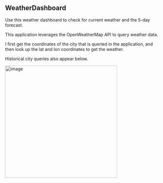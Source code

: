 ## WeatherDashboard

Use this weather dashboard to check for current weather and the 5-day forecast.

This application leverages the OpenWeatherMap API to query weather data.

I first get the coordinates of the city that is queried in the application, and then look up the lat and lon coordinates to get the weather.

Historical city queries also appear below.

<img width="367" alt="image" src="https://github.com/alangille01/WeatherDashboard/assets/166338216/8060eb04-3804-45a0-9e1f-c3f2d83a5b81">
